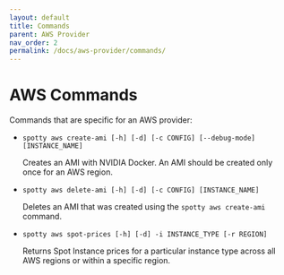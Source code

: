 ```yaml
---
layout: default
title: Commands
parent: AWS Provider
nav_order: 2
permalink: /docs/aws-provider/commands/
---
```


# AWS Commands

Commands that are specific for an AWS provider:

  - `spotty aws create-ami [-h] [-d] [-c CONFIG] [--debug-mode] [INSTANCE_NAME]`

    Creates an AMI with NVIDIA Docker. An AMI should be created only once for an AWS region.

  - `spotty aws delete-ami [-h] [-d] [-c CONFIG] [INSTANCE_NAME]`

    Deletes an AMI that was created using the `spotty aws create-ami` command.

  - `spotty aws spot-prices [-h] [-d] -i INSTANCE_TYPE [-r REGION]`

    Returns Spot Instance prices for a particular instance type across all AWS regions or within a specific region.
